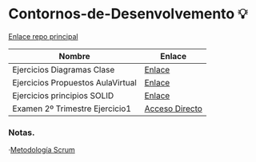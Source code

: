 # Contornos-de-Desenvolvemento 💡

[Enlace repo principal](https://github.com/MateoCarballo/Principal)

| Nombre | Enlace |
| --- | --- |
| Ejercicios Diagramas Clase | [Enlace](./02_Segundo%20Trimestre/Ejercicios-Diagramas/) |
| Ejercicios Propuestos AulaVirtual | [Enlace](./02_Segundo%20Trimestre/Ejercicios-Diagramas-AulaVirtual/) |
| Ejercicios principios SOLID | [Enlace](./02_Segundo%20Trimestre/Ejercicios-Principios-SOLID/) |
|Examen 2º Trimestre Ejercicio1|[Acceso Directo](./02_Segundo%20Trimestre/Examen-Tercer_Trimestre/)|
### Notas.
 
 ·[Metodología Scrum](https://github.com/MateoCarballo/SCRUM/blob/main/README.md)
 
 <!--TODO  Mierdas varias para tener en cuenta comentadas en clase 

Excepciones "Catch".
Metodo factoria.
"Solid" qué¿?
Modelo vista-controldor MVC.
Framework.
"Springboot" un framework.

Herencia. Empleados->Directivo es un subtipo de empleado.

Relacion que tienen en el enlace.
Las array van en las flechas(misClientes/misEmpleados)
(Empleado/Directivo tendria en la flecha "subordinados").


Ocultar informacion campos privados y usar getter y setter.
En empleado nombre edad y sueldo en private.

Constructor generico sin atributos y llamar setter de cada atributo.-->

